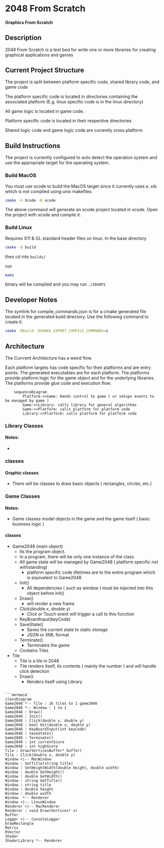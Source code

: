 # 2048 From Scratch

#### Graphics From Scratch

## Description

2048 From Scratch is a test bed for write one or more libraries for creating graphical applications and games

## Current Project Structure

The project is split between platform specific code, shared library code, and game code

The platform specific code is located in directories containing the associated platform (E.g. linux specific code is in the linux directory)

All game logic is located in game code.

Platform specific code is located in their respective directories

Shared logic code and game logic code are currently cross platform


## Build Instructions

The project is currently configured to auto detect the operation system and use the appropriate target for the operating system.

### Build MacOS

You must use xcode to build the MacOS target since it currently uses a .xib which is not compiled using unix makefiles

```sh
cmake -G Xcode -B xcode
```

The above command will generate an xcode project located in xcode. Open the project with xcode and compile it.

### Build Linux

Requires X11 & GL standard header files on linux. 
In the base directory
```sh
cmake -B build
```

then cd into ``builds/``

run
```sh
make
```
binary will be compiled and you may run ``./2048FS``

## Developer Notes

The symlink for compile_commands.json is for a cmake generated file located in the generated build directory. Use the following command
to create it.

```sh
cmake -Bbuild -DCMAKE_EXPORT_COMPILE_COMMANDS=1
```

## Architecture

The Currrent Architecture has a weird flow.

Each platform targets has code specific for their platforms and are entry points. The generated executables are for each platform. The platforms provide platform logic for the game object and for the underlying libraries. The platforms provide glue code and execution flow.

```mermaid
    sequenceDiagram
        Platform->>Game: Hands control to game ( or setups events to be managed by game )
        Game->>Library: calls library for general algorithms
        Game->>Platform: calls platform for platform code
        Library->>Platform: calls platform for platform code
```
### Library Classes

#### Notes:
-

### classes
#### Graphic classes
- There will be classes to draw basic objects ( rectangles, circles, etc.)

### Game Classes
#### Notes:
- Game classes model objects in the game and the game itself ( basic business logic )

#### classes
- Game2048 (main object)
	- Its the program object.
	- In a program, there will be only one instance of the class
	- All game state will be managed by Game2048 ( platform specific not withstanding)
		- platform specific code lifetimes are to the entire program which is equivalent to Game2048
	- Init()
		- All dependencies ( such as window ) must be injected into this object before init()
	- Draw() 
		- will render a new frame
	- Click(double x, double y)
		- Click or Touch event will trigger a call to this function
	- KeyBoardInput(keyCode)
	- SaveState()
		- Saves the current state to static storage
		- JSON or XML format
	- Terminate() 
		- Terminates the game
	- Contains Tiles
- Tile
	- Tile is a tile in 2048 
	- Tile renders itself, its contents ( mainly the number ) and will handle click detection
	- Draw() 
		- Renders itself using Library
```

```mermaid
classDiagram
Game2048 *-- Tile : 16 tiles to 1 game2048
Game2048 *-- Window : 1 to 1
Game2048 : Draw()
Game2048 : Init()
Game2048 : Click(double x, double y)
Game2048 : bool Hit(double x, double y)
Game2048 : KeyBoardInput(int keyCode)
Game2048 : SaveState()
Game2048 : Terminate()
Game2048 : int currentScore
Game2048 : int highScore
Tile : Draw(VerticesBuffer* buffer)
Tile : Click(double x, double y)
Window <|-- MacWindow
Window : SetTitle(string title)
Window : SetHeightWidth(double height, double width)
Window : double GetHeight()
Window : double GetWidth()
Window : string GetTitle()
Window : string title
Window : double height
Window : double width
Window  *-- Renderer
Window <|-- LinuxWindow
Renderer <|-- MacRenderer
Renderer : void Draw(Vertices* v)
Buffer
Logger <|-- ConsoleLogger
DrawRectangle
Matrix
RVector
Shader
ShaderLibrary *-- Renderer
```
